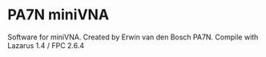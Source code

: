 PA7N miniVNA
============

Software for miniVNA. Created by Erwin van den Bosch PA7N.
Compile with Lazarus 1.4 / FPC 2.6.4
